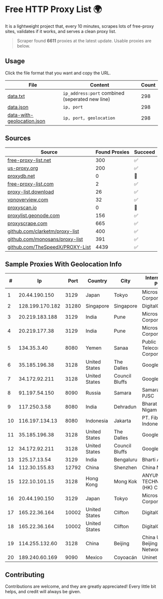 
# Free HTTP Proxy List 🌍

It is a lightweight project that, every 10 minutes, scrapes lots of free-proxy sites, validates if it works, and serves a clean proxy list.


> Scraper found **6611** proxies at the latest update. Usable proxies are below.

## Usage

Click the file format that you want and copy the URL.


|File|Content|Count|
|----|-------|-----|
|[data.txt](https://raw.githubusercontent.com/themiralay/Proxy-List-World/master/data.txt)|`ip_address:port` combined (seperated new line)|298|
|[data.json](https://raw.githubusercontent.com/themiralay/Proxy-List-World/master/data.json)|`ip, port`|298|
|[data-with-geolocation.json](https://raw.githubusercontent.com/themiralay/Proxy-List-World/master/data-with-geolocation.json)|`ip, port, geolocation`|298|

## Sources

|Source|Found Proxies|Succeed|
|------|-------------|-------|
|[free-proxy-list.net](https://free-proxy-list.net)|300|✅|
|[us-proxy.org](https://www.us-proxy.org)|200|✅|
|[proxydb.net](http://proxydb.net)|0|🚫|
|[free-proxy-list.com](https://free-proxy-list.com/?page=&port=&type%5B%5D=http&type%5B%5D=https&up_time=0&search=Search)|2|✅|
|[proxy-list.download](https://www.proxy-list.download/HTTP)|26|✅|
|[vpnoverview.com](https://vpnoverview.com/privacy/anonymous-browsing/free-proxy-servers)|32|✅|
|[proxyscan.io](https://www.proxyscan.io)|0|🚫|
|[proxylist.geonode.com](https://proxylist.geonode.com/api/proxy-list?limit=300&page=1&sort_by=lastChecked&sort_type=desc&protocols=http,https)|156|✅|
|[proxyscrape.com](https://api.proxyscrape.com/v2/?request=displayproxies&protocol=http&timeout=10000&country=all&ssl=all&anonymity=all)|665|✅|
|[github.com/clarketm/proxy-list](https://raw.githubusercontent.com/clarketm/proxy-list/master/proxy-list-raw.txt)|400|✅|
|[github.com/monosans/proxy-list](https://raw.githubusercontent.com/monosans/proxy-list/main/proxies/http.txt)|391|✅|
|[github.com/TheSpeedX/PROXY-List](https://raw.githubusercontent.com/TheSpeedX/PROXY-List/master/http.txt)|4439|✅|


## Sample Proxies With Geolocation Info

|#|Ip|Port|Country|City|Internet Service Provider|
|-|--|----|-------|----|-------------------------|
|1|20.44.190.150|3129|Japan|Tokyo|Microsoft Corporation|
|2|128.199.170.182|31280|Singapore|Singapore|DigitalOcean, LLC|
|3|20.219.183.188|3129|India|Pune|Microsoft Corporation|
|4|20.219.177.38|3129|India|Pune|Microsoft Corporation|
|5|134.35.3.40|8080|Yemen|Sanaa|Public Telecommunication Corporation|
|6|35.185.196.38|3128|United States|The Dalles|Google LLC|
|7|34.172.92.211|3128|United States|Council Bluffs|Google LLC|
|8|91.197.54.150|8090|Russia|Samara|SamaraEnergo PJSC|
|9|117.250.3.58|8080|India|Dehradun|Bharat Sanchar Nigam Ltd|
|10|116.197.134.13|8080|Indonesia|Jakarta|PT. Fiber Networks Indonesia|
|11|35.185.196.38|3128|United States|The Dalles|Google LLC|
|12|34.172.92.211|3128|United States|Council Bluffs|Google LLC|
|13|125.17.13.54|3129|India|Bengaluru|Bharti Airtel Limited|
|14|112.30.155.83|12792|China|Shenzhen|China Mobile|
|15|122.10.101.15|3128|Hong Kong|Mong Kok|ANYUN INTERNET TECHNOLOGY (HK) CO., LIMITED|
|16|20.44.190.150|3129|Japan|Tokyo|Microsoft Corporation|
|17|165.22.36.164|10002|United States|Clifton|DigitalOcean, LLC|
|18|165.22.36.164|10002|United States|Clifton|DigitalOcean, LLC|
|19|114.255.132.60|3128|China|Beijing|China Unicom Beijing Province Network|
|20|189.240.60.169|9090|Mexico|Coyoacán|Uninet S.A. de C.V.|



## Contributing

Contributions are welcome, and they are greatly appreciated! Every
little bit helps, and credit will always be given.


